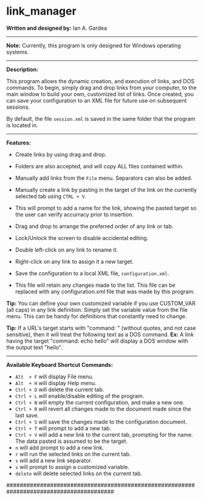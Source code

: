 # link_manager

**Written and designed by:** Ian A. Gardea

---

**Note:**  Currently, this program is only designed for Windows operating systems.

---

**Description:** 

This program allows the dynamic creation, and execution
of links, and DOS commands. To begin, simply drag and drop links 
from your computer, to the main window to build your own, customized list of 
links. Once created, you can save your configuration to an XML file for future 
use on subsequent sessions.

By default, the file `session.xml` is saved in the same folder that the program is located in.

---

**Features:**

* Create links by using drag and drop.
 * Folders are also accepted, and will copy ALL files contained within.

* Manually add links from the `File` menu. Separators can also be added.

* Manually create a link by pasting in the target of the link on the currently selected tab using `CTRL + V`.
 * This will prompt to add a name for the link, showing the pasted target so the user can verify accurracy prior to insertion.

* Drag and drop to arrange the preferred order of any link or tab.

* Lock/Unlock the screen to disable accidental editing.

* Double left-click on any link to rename it.

* Right-click on any link to assign it a new target.

* Save the configuration to a local XML file, `configuration.xml`.
 * This file will retain any changes made to the list. This file can be replaced with any configuration.xml file that was made by this    program.

**Tip:** You can define your own customized variable if you use CUSTOM_VAR (all caps) in any link definition.
	Simply set the variable value from the file menu. This can be handy for definitions that constantly
	need to change.

**Tip:** If a URL's target starts with "command: " (without quotes, and not case sensitive),
        then it will treat the following text as a DOS command.
   **Ex:**  A link having the target "command: echo hello" will display a DOS window with the
        output text "hello".

---

**Available Keyboard Shortcut Commands:**

* `Alt  + F` will display File menu.
* `Alt  + H` will display Help menu.
* `Ctrl + D` will delete the current tab.
* `Ctrl + L` will enable/disable editing of the program.
* `Ctrl + N` will empty the current configuration, and make a new one.
* `Ctrl + R` will revert all changes made to the document made since the last save.
* `Ctrl + S` will save the changes made to the configuration document.
* `Ctrl + T` will prompt to add a new tab.
* `Ctrl + V` will add a new link to the current tab, prompting for the name. The data pasted is assumed to be the target.
* `n` will add prompt to add a new link.
* `r` will run the selected links on the current tab.
* `s` will add a new link separator.
* `v` will prompt to assign a customized variable.
* `delete` will delete selected links on the current tab.

########################################################################################
